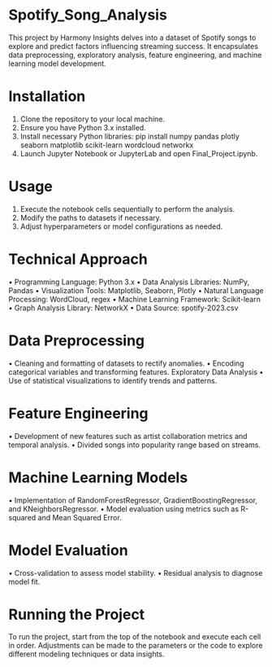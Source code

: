 # Spotify_Song_Analysis

This project by Harmony Insights delves into a dataset of Spotify songs to explore and predict factors influencing streaming success. It encapsulates data preprocessing, exploratory analysis, feature engineering, and machine learning model development.
# Installation
1. Clone the repository to your local machine.
2. Ensure you have Python 3.x installed.
3. Install necessary Python libraries:
pip install numpy pandas plotly seaborn matplotlib scikit-learn wordcloud networkx
4. Launch Jupyter Notebook or JupyterLab and open Final_Project.ipynb.
# Usage
1. Execute the notebook cells sequentially to perform the analysis.
2. Modify the paths to datasets if necessary.
3. Adjust hyperparameters or model configurations as needed.
# Technical Approach
• Programming Language: Python 3.x
• Data Analysis Libraries: NumPy, Pandas
• Visualization Tools: Matplotlib, Seaborn, Plotly
• Natural Language Processing: WordCloud, regex
• Machine Learning Framework: Scikit-learn
• Graph Analysis Library: NetworkX
• Data Source: spotify-2023.csv
# Data Preprocessing
• Cleaning and formatting of datasets to rectify anomalies.
• Encoding categorical variables and transforming features.
Exploratory Data Analysis
• Use of statistical visualizations to identify trends and patterns.
# Feature Engineering
• Development of new features such as artist collaboration metrics and temporal analysis.
• Divided songs into popularity range based on streams.
 
# Machine Learning Models
• Implementation of RandomForestRegressor, GradientBoostingRegressor, and KNeighborsRegressor.
• Model evaluation using metrics such as R-squared and Mean Squared Error.
# Model Evaluation
• Cross-validation to assess model stability.
• Residual analysis to diagnose model fit.
# Running the Project
To run the project, start from the top of the notebook and execute each cell in order. Adjustments can be made to the parameters or the code to explore different modeling techniques or data insights.
